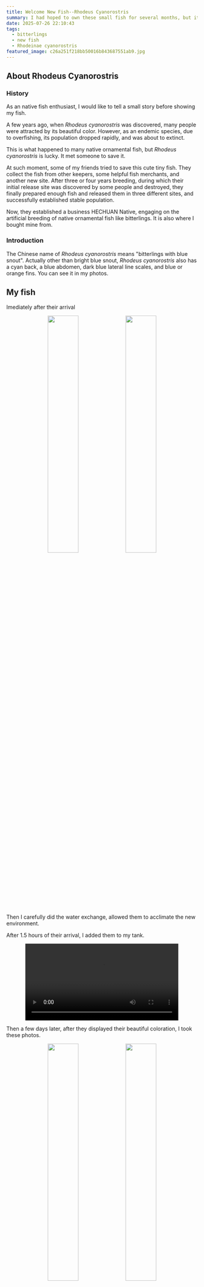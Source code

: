 ```yaml
---
title: Welcome New Fish--Rhodeus Cyanorostris
summary: I had hoped to own these small fish for several months, but it is endangered, so I didn't buy it. It was a few weeks before my birthday, my friends' company started to sell the artificial breeding individuals, and my best friend bought some for me. What a BIRTHDAY SURPRISE!!!!
date: 2025-07-26 22:10:43
tags:
  - bitterlings
  - new fish
  - Rhodeinae cyanorostris
featured_image: c26a251f218bb50016b843687551ab9.jpg
---
```

## About Rhodeus Cyanorostris
### History
As an native fish enthusiast, I would like to tell a small story before showing my fish.

A few years ago, when _Rhodeus cyanorostris_ was discovered, many people were attracted by its beautiful color. However, as an endemic species, due to overfishing, its population dropped rapidly, and was about to extinct.

This is what happened to many native ornamental fish, but _Rhodeus cyanorostris_ is lucky. It met someone to save it.

At such moment, some of my friends tried to save this cute tiny fish. They collect the fish from other keepers, some helpful fish merchants, and another new site. After three or four years breeding, during which their initial release site was discovered by some people and destroyed, they finally prepared enough fish and released them in three different sites, and successfully established stable population.

Now, they established a business HECHUAN Native, engaging on the artificial breeding of native ornamental fish like bitterlings. It is also where I bought mine from.

### Introduction
The Chinese name of _Rhodeus cyanorostris_ means "bitterlings with blue snout". Actually other than bright blue snout, _Rhodeus cyanorostris_ also has a cyan back, a blue abdomen, dark blue lateral line scales, and blue or orange fins. You can see it in my photos.

## My fish
Imediately after their arrival

<center>
<img src="88c51da2390341a249b440a3f9931fd.jpg" width=40% /> <img src="61b62fd85b62f14beef44c398b2e34b.jpg" width=40% />
</center>

<sup> </sup>
Then I carefully did the water exchange, allowed them to acclimate the new environment.

After 1.5 hours of their arrival, I added them to my tank.

<center>
<video width="80%" controls>
  <source src="0e362351629332687aba6a57c3f07551_raw.mp4" type="video/mp4">
</video>
</center>

<sub> </sub>
Then a few days later, after they displayed their beautiful coloration, I took these photos.

<center>
<img src="c26a251f218bb50016b843687551ab9.jpg" width="40%"> <img src="74e72917089ba9f85c9297d8c08c1ae.jpg" width="40%">
</center>

<sub> </sub>
The left one is more clear, and you can see the bright blue snout, from which this fish got its name. The right figure, though not really clear, shows you the cyan color on their back.
